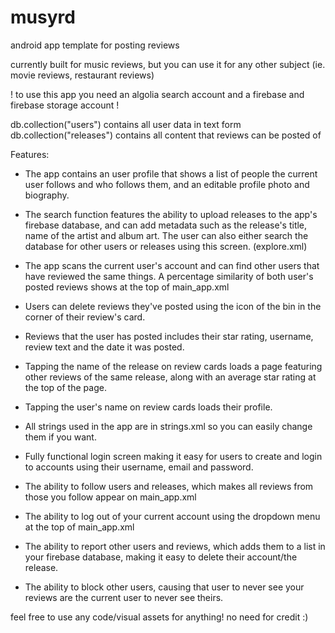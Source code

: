 # musyrd
android app template for posting reviews

currently built for music reviews, but you can use it for any other subject (ie. movie reviews, restaurant reviews)

! to use this app you need an algolia search account and a firebase and firebase storage account !

db.collection("users") contains all user data in text form
db.collection("releases") contains all content that reviews can be posted of


Features:

- The app contains an user profile that shows a list of people the current user follows and who follows them, and an editable profile photo and biography.

- The search function features the ability to upload releases to the app's firebase database, and can add metadata such as the release's title, name of the artist and album art. The user can also either search the database for other users or releases using this screen. (explore.xml)

- The app scans the current user's account and can find other users that have reviewed the same things. A percentage similarity of both user's posted reviews shows at the top of main_app.xml

- Users can delete reviews they've posted using the icon of the bin in the corner of their review's card.

- Reviews that the user has posted includes their star rating, username, review text and the date it was posted.

- Tapping the name of the release on review cards loads a page featuring other reviews of the same release, along with an average star rating at the top of the page.

- Tapping the user's name on review cards loads their profile.

- All strings used in the app are in strings.xml so you can easily change them if you want.

- Fully functional login screen making it easy for users to create and login to accounts using their username, email and password.

- The ability to follow users and releases, which makes all reviews from those you follow appear on main_app.xml

- The ability to log out of your current account using the dropdown menu at the top of main_app.xml

- The ability to report other users and reviews, which adds them to a list in your firebase database, making it easy to delete their account/the release.

- The ability to block other users, causing that user to never see your reviews are the current user to never see theirs.



feel free to use any code/visual assets for anything! no need for credit :)
